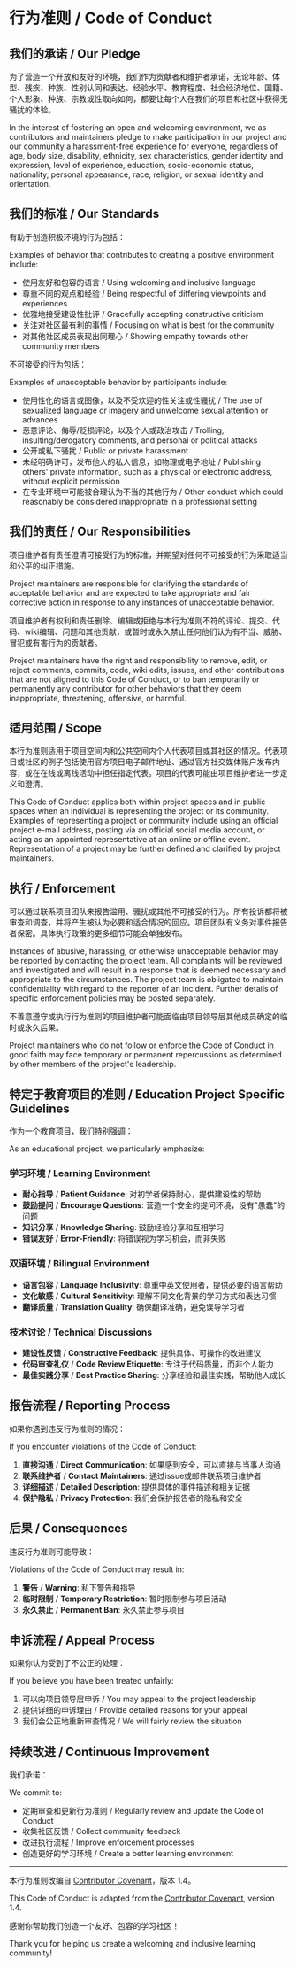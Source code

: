 # 行为准则 / Code of Conduct

## 我们的承诺 / Our Pledge

为了营造一个开放和友好的环境，我们作为贡献者和维护者承诺，无论年龄、体型、残疾、种族、性别认同和表达、经验水平、教育程度、社会经济地位、国籍、个人形象、种族、宗教或性取向如何，都要让每个人在我们的项目和社区中获得无骚扰的体验。

In the interest of fostering an open and welcoming environment, we as contributors and maintainers pledge to make participation in our project and our community a harassment-free experience for everyone, regardless of age, body size, disability, ethnicity, sex characteristics, gender identity and expression, level of experience, education, socio-economic status, nationality, personal appearance, race, religion, or sexual identity and orientation.

## 我们的标准 / Our Standards

有助于创造积极环境的行为包括：

Examples of behavior that contributes to creating a positive environment include:

- 使用友好和包容的语言 / Using welcoming and inclusive language
- 尊重不同的观点和经验 / Being respectful of differing viewpoints and experiences
- 优雅地接受建设性批评 / Gracefully accepting constructive criticism
- 关注对社区最有利的事情 / Focusing on what is best for the community
- 对其他社区成员表现出同理心 / Showing empathy towards other community members

不可接受的行为包括：

Examples of unacceptable behavior by participants include:

- 使用性化的语言或图像，以及不受欢迎的性关注或性骚扰 / The use of sexualized language or imagery and unwelcome sexual attention or advances
- 恶意评论、侮辱/贬损评论，以及个人或政治攻击 / Trolling, insulting/derogatory comments, and personal or political attacks
- 公开或私下骚扰 / Public or private harassment
- 未经明确许可，发布他人的私人信息，如物理或电子地址 / Publishing others' private information, such as a physical or electronic address, without explicit permission
- 在专业环境中可能被合理认为不当的其他行为 / Other conduct which could reasonably be considered inappropriate in a professional setting

## 我们的责任 / Our Responsibilities

项目维护者有责任澄清可接受行为的标准，并期望对任何不可接受的行为采取适当和公平的纠正措施。

Project maintainers are responsible for clarifying the standards of acceptable behavior and are expected to take appropriate and fair corrective action in response to any instances of unacceptable behavior.

项目维护者有权利和责任删除、编辑或拒绝与本行为准则不符的评论、提交、代码、wiki编辑、问题和其他贡献，或暂时或永久禁止任何他们认为有不当、威胁、冒犯或有害行为的贡献者。

Project maintainers have the right and responsibility to remove, edit, or reject comments, commits, code, wiki edits, issues, and other contributions that are not aligned to this Code of Conduct, or to ban temporarily or permanently any contributor for other behaviors that they deem inappropriate, threatening, offensive, or harmful.

## 适用范围 / Scope

本行为准则适用于项目空间内和公共空间内个人代表项目或其社区的情况。代表项目或社区的例子包括使用官方项目电子邮件地址、通过官方社交媒体账户发布内容，或在在线或离线活动中担任指定代表。项目的代表可能由项目维护者进一步定义和澄清。

This Code of Conduct applies both within project spaces and in public spaces when an individual is representing the project or its community. Examples of representing a project or community include using an official project e-mail address, posting via an official social media account, or acting as an appointed representative at an online or offline event. Representation of a project may be further defined and clarified by project maintainers.

## 执行 / Enforcement

可以通过联系项目团队来报告滥用、骚扰或其他不可接受的行为。所有投诉都将被审查和调查，并将产生被认为必要和适合情况的回应。项目团队有义务对事件报告者保密。具体执行政策的更多细节可能会单独发布。

Instances of abusive, harassing, or otherwise unacceptable behavior may be reported by contacting the project team. All complaints will be reviewed and investigated and will result in a response that is deemed necessary and appropriate to the circumstances. The project team is obligated to maintain confidentiality with regard to the reporter of an incident. Further details of specific enforcement policies may be posted separately.

不善意遵守或执行行为准则的项目维护者可能面临由项目领导层其他成员确定的临时或永久后果。

Project maintainers who do not follow or enforce the Code of Conduct in good faith may face temporary or permanent repercussions as determined by other members of the project's leadership.

## 特定于教育项目的准则 / Education Project Specific Guidelines

作为一个教育项目，我们特别强调：

As an educational project, we particularly emphasize:

### 学习环境 / Learning Environment

- **耐心指导** / **Patient Guidance**: 对初学者保持耐心，提供建设性的帮助
- **鼓励提问** / **Encourage Questions**: 营造一个安全的提问环境，没有"愚蠢"的问题
- **知识分享** / **Knowledge Sharing**: 鼓励经验分享和互相学习
- **错误友好** / **Error-Friendly**: 将错误视为学习机会，而非失败

### 双语环境 / Bilingual Environment

- **语言包容** / **Language Inclusivity**: 尊重中英文使用者，提供必要的语言帮助
- **文化敏感** / **Cultural Sensitivity**: 理解不同文化背景的学习方式和表达习惯
- **翻译质量** / **Translation Quality**: 确保翻译准确，避免误导学习者

### 技术讨论 / Technical Discussions

- **建设性反馈** / **Constructive Feedback**: 提供具体、可操作的改进建议
- **代码审查礼仪** / **Code Review Etiquette**: 专注于代码质量，而非个人能力
- **最佳实践分享** / **Best Practice Sharing**: 分享经验和最佳实践，帮助他人成长

## 报告流程 / Reporting Process

如果你遇到违反行为准则的情况：

If you encounter violations of the Code of Conduct:

1. **直接沟通** / **Direct Communication**: 如果感到安全，可以直接与当事人沟通
2. **联系维护者** / **Contact Maintainers**: 通过issue或邮件联系项目维护者
3. **详细描述** / **Detailed Description**: 提供具体的事件描述和相关证据
4. **保护隐私** / **Privacy Protection**: 我们会保护报告者的隐私和安全

## 后果 / Consequences

违反行为准则可能导致：

Violations of the Code of Conduct may result in:

1. **警告** / **Warning**: 私下警告和指导
2. **临时限制** / **Temporary Restriction**: 暂时限制参与项目活动
3. **永久禁止** / **Permanent Ban**: 永久禁止参与项目

## 申诉流程 / Appeal Process

如果你认为受到了不公正的处理：

If you believe you have been treated unfairly:

1. 可以向项目领导层申诉 / You may appeal to the project leadership
2. 提供详细的申诉理由 / Provide detailed reasons for your appeal
3. 我们会公正地重新审查情况 / We will fairly review the situation

## 持续改进 / Continuous Improvement

我们承诺：

We commit to:

- 定期审查和更新行为准则 / Regularly review and update the Code of Conduct
- 收集社区反馈 / Collect community feedback
- 改进执行流程 / Improve enforcement processes
- 创造更好的学习环境 / Create a better learning environment

---

本行为准则改编自 [Contributor Covenant](https://www.contributor-covenant.org)，版本 1.4。

This Code of Conduct is adapted from the [Contributor Covenant](https://www.contributor-covenant.org), version 1.4.

感谢你帮助我们创造一个友好、包容的学习社区！

Thank you for helping us create a welcoming and inclusive learning community!